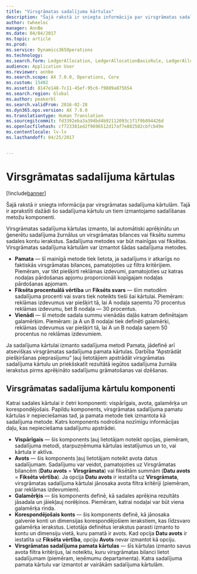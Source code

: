 ```yaml
---
title: "Virsgrāmatas sadalījuma kārtulas"
description: "Šajā rakstā ir sniegta informācija par virsgrāmatas sadalījuma kārtulām. Tajā ir aprakstīti dažādi šo sadalījuma kārtulu un tiem izmantojamo sadalīšanas metožu komponenti."
author: twheeloc
manager: AnnBe
ms.date: 04/04/2017
ms.topic: article
ms.prod: 
ms.service: Dynamics365Operations
ms.technology: 
ms.search.form: LedgerAllocation, LedgerAllocationBasisRule, LedgerAllocationRequest, LedgerAllocationRule
audience: Application User
ms.reviewer: annbe
ms.search.scope: AX 7.0.0, Operations, Core
ms.custom: 15402
ms.assetid: 8147e148-7c11-45ef-95c6-f9889a875b54
ms.search.region: Global
ms.author: peakerbl
ms.search.validFrom: 2016-02-28
ms.dyn365.ops.version: AX 7.0.0
ms.translationtype: Human Translation
ms.sourcegitcommit: fd3392eba3a394bd4b92112093c1f1f9b894426d
ms.openlocfilehash: cf723381ed2f9696512d17af7e882582cbfcb49e
ms.contentlocale: lv-lv
ms.lasthandoff: 04/25/2017


---
```


# <a name="ledger-allocation-rules"></a>Virsgrāmatas sadalījuma kārtulas

[!include[banner](../includes/banner.md)]


Šajā rakstā ir sniegta informācija par virsgrāmatas sadalījuma kārtulām. Tajā ir aprakstīti dažādi šo sadalījuma kārtulu un tiem izmantojamo sadalīšanas metožu komponenti.

Virsgrāmatas sadalījuma kārtulas izmanto, lai automātiski aprēķinātu un ģenerētu sadalījuma žurnālus un virsgrāmatas bilances vai fiksētu summu sadales kontu ierakstus. Sadalījuma metodes var būt mainīgas vai fiksētas. Virsgrāmatas sadalījuma kārtulām var izmantot šādas sadalījuma metodes.

-   **Pamata** — šī mainīgā metode tiek lietota, ja sadalījums ir atkarīgs no faktiskās virsgrāmatas bilances, pamatojoties uz filtra kritērijiem. Piemēram, var tikt piešķirti reklāmas izdevumi, pamatojoties uz katras nodaļas pārdošanas apjomu proporcionāli kopīgajam nodaļas pārdošanas apjomam.
-   **Fiksēta procentuālā vērtība** un **Fiksēts svars** — šīm metodēm sadalījuma procenti vai svars tiek noteikts tieši šai kārtulai. Piemēram: reklāmas izdevumus var piešķirt tā, lai A nodaļa saņemtu 70 procentus reklāmas izdevumu, bet B nodaļa — 30 procentus.
-   **Vienādi** — šī metode sadala summu vienādās daļās katram definētajam galamērķim. Piemēram: ja A un B nodaļai tiek definēti galamērķi, reklāmas izdevumus var piešķirt tā, lai A un B nodaļa saņem 50 procentus no reklāmas izdevumiem.

Ja sadalījuma kārtulai izmanto sadalījuma metodi Pamata, jādefinē arī atsevišķas virsgrāmatas sadalījuma pamata kārtulas. Darbība “Apstrādāt piešķiršanas pieprasījumu” ļauj lietotājiem apstrādāt virsgrāmatas sadalījuma kārtulu un priekšskatīt rezultātā iegūtos sadalījuma žurnāla ierakstus pirms aprēķināto sadalījumu grāmatošanas vai dzēšanas.

## <a name="components-of-ledger-allocation-rules"></a>Virsgrāmatas sadalījuma kārtulu komponenti
Katrai sadales kārtulai ir četri komponenti: vispārīgais, avota, galamērķa un korespondējošais. Papildu komponents, virsgrāmatas sadalījuma pamatu kārtulas ir nepieciešamas tad, ja pamata metode tiek izmantota kā sadalījuma metode. Katrs komponents nodrošina nozīmīgu informācijas daļu, kas nepieciešama sadalījumu apstrādei.

-   **Vispārīgais** — šis komponents ļauj lietotājam noteikt opcijas, piemēram, sadalījuma metodi, starpuzņēmuma kārtulas iestatījumus un to, vai kārtula ir aktīva.
-   **Avots** — šis komponents ļauj lietotājam noteikt avota datus sadalījumam. Sadalījumu var veidot, pamatojoties uz Virsgrāmatas bilancēm (**Datu avots** = **Virsgrāmata**) vai fiksētām summām (**Datu avots** = **Fiksēta vērtība**). Ja opcija **Datu avots** ir iestatīta uz **Virsgrāmata**, virsgrāmatas sadalījuma kārtulai jānosaka avota filtra kritēriji (piemēram, par reklāmas izdevumiem).
-   **Galamērķis** — šis komponents definē, kā sadales aprēķina rezultāts jāsadala un jāiekļauj norēķinos. Piemēram, katrai nodaļai var būt viena galamērķa rinda.
-   **Korespondējošais konts** — šis komponents definē, kā jānosaka galvenie konti un dimensijas korespondējošiem ierakstiem, kas līdzsvaro galamērķa ierakstus. Lietotāja definētus ierakstus parasti izmanto to kontu un dimensiju vietā, kuru pamatā ir avots. Kad opcija **Datu avots** ir iestatīta uz **Fiksēta vērtība**, opciju **Avots** nevar izmantot kā opciju.
-   **Virsgrāmatas sadalījuma pamata kārtulas** — šīs kārtulas izmanto savus avota filtra kritērijus, lai noteiktu, kuru virsgrāmatas bilanci lietot sadalījumam (piemēram, ieņēmumu departamenta). Katra sadalījuma pamata kārtulu var izmantot ar vairākām sadalījuma kārtulām.





